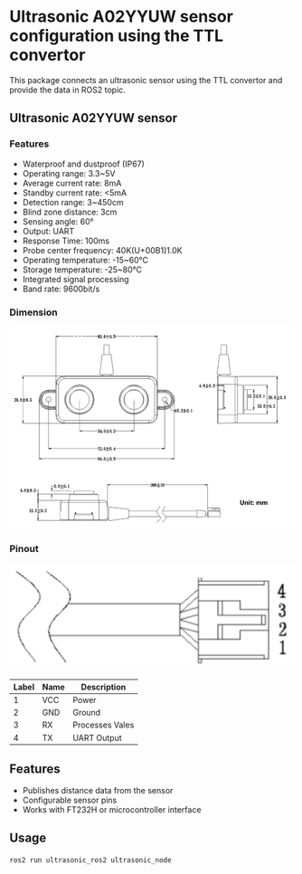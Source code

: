 # Ultrasonic A02YYUW sensor configuration using the TTL convertor

This package connects an ultrasonic sensor using the TTL convertor and provide the data in ROS2 topic. 

## Ultrasonic A02YYUW sensor

### Features

- Waterproof and dustproof (IP67)
- Operating range: 3.3~5V
- Average current rate: 8mA
- Standby current rate: <5mA
- Detection range: 3~450cm
- Blind zone distance: 3cm
- Sensing angle: 60°
- Output: UART
- Response Time: 100ms
- Probe center frequency: 40K(U+00B1)1.0K
- Operating temperature: -15~60°C
- Storage temperature: -25~80°C
- Integrated signal processing
- Band rate: 9600bit/s

### Dimension

![A02YYUW Sensor Dimension](images/A02YYUW_Dimension.png)

### Pinout

![A02YYUW Sensor Pinout](images/A02YYUW_pinout.png)

|Label  |Name   |Description        |
|-------|-------|-------------------|
|1      |VCC    |Power              |   
|2      |GND    |Ground             |
|3      |RX     |Processes Vales    |
|4      |TX     |UART Output        |

## Features
- Publishes distance data from the sensor
- Configurable sensor pins
- Works with FT232H or microcontroller interface

## Usage

```bash
ros2 run ultrasonic_ros2 ultrasonic_node
